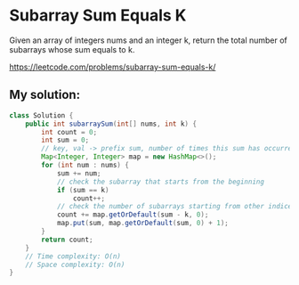 # Subarray Sum Equals K

Given an array of integers nums and an integer k, return the total number of subarrays whose sum equals to k.

https://leetcode.com/problems/subarray-sum-equals-k/

## My solution:

```Java
class Solution {
    public int subarraySum(int[] nums, int k) {
        int count = 0;
        int sum = 0;
        // key, val -> prefix sum, number of times this sum has occurred
        Map<Integer, Integer> map = new HashMap<>();
        for (int num : nums) {
            sum += num;
            // check the subarray that starts from the beginning
            if (sum == k)
                count++;
            // check the number of subarrays starting from other indices that add up to k
            count += map.getOrDefault(sum - k, 0);
            map.put(sum, map.getOrDefault(sum, 0) + 1);
        }
        return count;
    }
    // Time complexity: O(n)
    // Space complexity: O(n)
}
```
